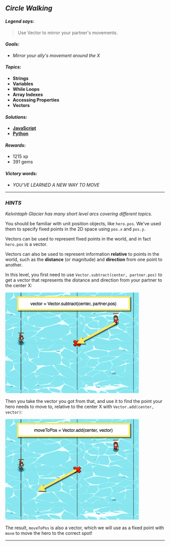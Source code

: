 ## _Circle Walking_

#### _Legend says:_
> Use Vector to mirror your partner's movements.

#### _Goals:_
+ _Mirror your ally's movement around the X_

#### _Topics:_
+ **Strings**
+ **Variables**
+ **While Loops**
+ **Array Indexes**
+ **Accessing Properties**
+ **Vectors**

#### _Solutions:_
+ **[JavaScript](circleWalking.js)**
+ **[Python](circle_walking.py)**

#### _Rewards:_
+ 1215 xp
+ 391 gems

#### _Victory words:_
+ _YOU'VE LEARNED A NEW WAY TO MOVE_

___

### _HINTS_

_Kelvintaph Glacier has many short level arcs covering different topics._

You should be familiar with unit position objects, like `hero.pos`. We've used them to specify fixed points in the 2D space using `pos.x` and `pos.y`.

Vectors can be used to represent fixed points in the world, and in fact `hero.pos` is a vector.

Vectors can also be used to represent information **relative** to points in the world, such as the **distance** (or magnitude) and **direction** from one point to another.

In this level, you first need to use `Vector.subtract(center, partner.pos)` to get a vector that represents the distance and direction from your partner to the center X:

![](img/vectror1.png)

Then you take the vector you got from that, and use it to find the point your hero needs to move to, relative to the center X with `Vector.add(center, vector)`:

![](img/vectror2.png)

The result, `moveToPos` is also a vector, which we will use as a fixed point with `move` to move the hero to the correct spot!

___
